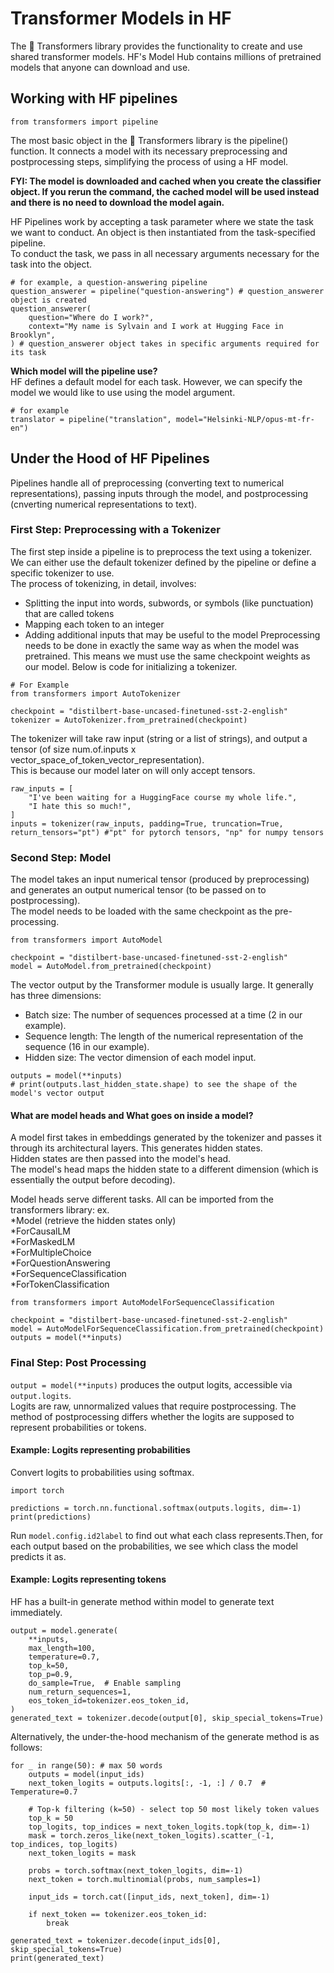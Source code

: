 # Transformer Models in HF
The 🤗 Transformers library provides the functionality to create and use shared transformer models. HF's Model Hub contains millions of pretrained models that anyone can download and use.  

## Working with HF pipelines
```
from transformers import pipeline
```
The most basic object in the 🤗 Transformers library is the pipeline() function. It connects a model with its necessary preprocessing and postprocessing steps, simplifying the process of using a HF model.  
  
**FYI: The model is downloaded and cached when you create the classifier object. If you rerun the command, the cached model will be used instead and there is no need to download the model again.**  

HF Pipelines work by accepting a task parameter where we state the task we want to conduct. An object is then instantiated from the task-specified pipeline.  
To conduct the task, we pass in all necessary arguments necessary for the task into the object.  

```
# for example, a question-answering pipeline
question_answerer = pipeline("question-answering") # question_answerer object is created
question_answerer(
    question="Where do I work?",
    context="My name is Sylvain and I work at Hugging Face in Brooklyn",
) # question_answerer object takes in specific arguments required for its task
```

**Which model will the pipeline use?**  
HF defines a default model for each task. However, we can specify the model we would like to use using the model argument. 
```
# for example
translator = pipeline("translation", model="Helsinki-NLP/opus-mt-fr-en")
```

## Under the Hood of HF Pipelines  
Pipelines handle all of preprocessing (converting text to numerical representations), passing inputs through the model, and postprocessing (cnverting numerical representations to text).  

### First Step: Preprocessing with a Tokenizer  
The first step inside a pipeline is to preprocess the text using a tokenizer.  
We can either use the default tokenizer defined by the pipeline or define a specific tokenizer to use.  
The process of tokenizing, in detail, involves:
- Splitting the input into words, subwords, or symbols (like punctuation) that are called tokens
- Mapping each token to an integer
- Adding additional inputs that may be useful to the model
Preprocessing needs to be done in exactly the same way as when the model was pretrained. This means we must use the same checkpoint weights as our model.
Below is code for initializing a tokenizer.  
```
# For Example
from transformers import AutoTokenizer

checkpoint = "distilbert-base-uncased-finetuned-sst-2-english"
tokenizer = AutoTokenizer.from_pretrained(checkpoint)
```
The tokenizer will take raw input (string or a list of strings), and output a tensor (of size num.of.inputs x vector_space_of_token_vector_representation).  
This is because our model later on will only accept tensors.  
```
raw_inputs = [
    "I've been waiting for a HuggingFace course my whole life.",
    "I hate this so much!",
]
inputs = tokenizer(raw_inputs, padding=True, truncation=True, return_tensors="pt") #"pt" for pytorch tensors, "np" for numpy tensors
```

### Second Step: Model  
The model takes an input numerical tensor (produced by preprocessing) and generates an output numerical tensor (to be passed on to postprocessing).  
The model needs to be loaded with the same checkpoint as the pre-processing.
```
from transformers import AutoModel

checkpoint = "distilbert-base-uncased-finetuned-sst-2-english"
model = AutoModel.from_pretrained(checkpoint)
```
The vector output by the Transformer module is usually large. It generally has three dimensions:
- Batch size: The number of sequences processed at a time (2 in our example).
- Sequence length: The length of the numerical representation of the sequence (16 in our example).
- Hidden size: The vector dimension of each model input.
```
outputs = model(**inputs)
# print(outputs.last_hidden_state.shape) to see the shape of the model's vector output
```

#### What are model heads and What goes on inside a model?  
A model first takes in embeddings generated by the tokenizer and passes it through its architectural layers. This generates hidden states.  
Hidden states are then passed into the model's head.  
The model's head maps the hidden state to a different dimension (which is essentially the output before decoding).  

Model heads serve different tasks. All can be imported from the transformers library: ex.   
*Model (retrieve the hidden states only)  
*ForCausalLM  
*ForMaskedLM  
*ForMultipleChoice  
*ForQuestionAnswering  
*ForSequenceClassification  
*ForTokenClassification  

```
from transformers import AutoModelForSequenceClassification

checkpoint = "distilbert-base-uncased-finetuned-sst-2-english"
model = AutoModelForSequenceClassification.from_pretrained(checkpoint)
outputs = model(**inputs)
```

### Final Step: Post Processing  
```output = model(**inputs)``` produces the output logits, accessible via ```output.logits```.  
Logits are raw, unnormalized values that require postprocessing. The method of postprocessing differs whether the logits are supposed to represent probabilities or tokens.  

#### Example: Logits representing probabilities  
Convert logits to probabilities using softmax.  
```
import torch

predictions = torch.nn.functional.softmax(outputs.logits, dim=-1)
print(predictions)
```
Run `model.config.id2label` to find out what each class represents.Then, for each output based on the probabilities, we see which class the model predicts it as.  

#### Example: Logits representing tokens  
HF has a built-in generate method within model to generate text immediately.
```
output = model.generate(
    **inputs,
    max_length=100,
    temperature=0.7,
    top_k=50,
    top_p=0.9,
    do_sample=True,  # Enable sampling
    num_return_sequences=1,
    eos_token_id=tokenizer.eos_token_id,
)
generated_text = tokenizer.decode(output[0], skip_special_tokens=True)
```

Alternatively, the under-the-hood mechanism of the generate method is as follows:
```
for _ in range(50): # max 50 words
    outputs = model(input_ids)
    next_token_logits = outputs.logits[:, -1, :] / 0.7  # Temperature=0.7
    
    # Top-k filtering (k=50) - select top 50 most likely token values
    top_k = 50
    top_logits, top_indices = next_token_logits.topk(top_k, dim=-1)
    mask = torch.zeros_like(next_token_logits).scatter_(-1, top_indices, top_logits)
    next_token_logits = mask
    
    probs = torch.softmax(next_token_logits, dim=-1)
    next_token = torch.multinomial(probs, num_samples=1)
    
    input_ids = torch.cat([input_ids, next_token], dim=-1)
    
    if next_token == tokenizer.eos_token_id:
        break

generated_text = tokenizer.decode(input_ids[0], skip_special_tokens=True)
print(generated_text)
```

